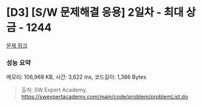 # [D3] [S/W 문제해결 응용] 2일차 - 최대 상금 - 1244 

[문제 링크](https://swexpertacademy.com/main/code/problem/problemDetail.do?contestProbId=AV15Khn6AN0CFAYD) 

### 성능 요약

메모리: 106,968 KB, 시간: 3,622 ms, 코드길이: 1,386 Bytes



> 출처: SW Expert Academy, https://swexpertacademy.com/main/code/problem/problemList.do